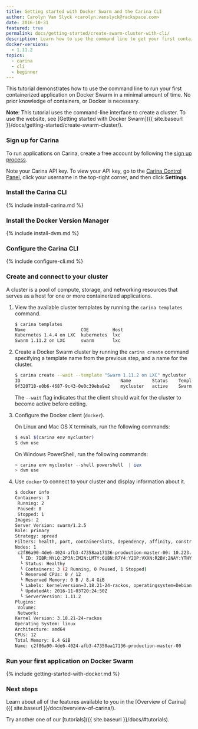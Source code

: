 ```yaml
---
title: Getting started with Docker Swarm and the Carina CLI
author: Carolyn Van Slyck <carolyn.vanslyck@rackspace.com>
date: 2016-10-31
featured: true
permalink: docs/getting-started/create-swarm-cluster-with-cli/
description: Learn how to use the command line to get your first containerized application running on Docker Swarm in a minimal amount of time
docker-versions:
  - 1.11.2
topics:
  - carina
  - cli
  - beginner
---
```


This tutorial demonstrates how to use the command line to run your first containerized application on Docker Swarm in a minimal amount of time. No prior knowledge of containers, or Docker is necessary.

**Note**: This tutorial uses the command-line interface to create a cluster. To use the website, see [Getting started with Docker Swarm]({{ site.baseurl }}/docs/getting-started/create-swarm-cluster/).

### Sign up for Carina

To run applications on Carina, create a free account by following the [sign up process](https://app.getcarina.com/app/signup).

Note your Carina API key. To view your API key, go to the [Carina Control Panel](https://app.getcarina.com), click your username in the top-right corner, and then click **Settings**.

### Install the Carina CLI
{% include install-carina.md %}

### Install the Docker Version Manager
{% include install-dvm.md %}

### Configure the Carina CLI
{% include configure-cli.md %}

### Create and connect to your cluster

A cluster is a pool of compute, storage, and networking resources that serves as a host for one or more containerized applications.

1. View the available cluster templates by running the `carina templates` command.

    ```bash
    $ carina templates
    Name                     COE         Host
    Kubernetes 1.4.4 on LXC  kubernetes  lxc
    Swarm 1.11.2 on LXC      swarm       lxc
    ```

1. Create a Docker Swarm cluster by running the `carina create` command
    specifying a template name from the previous step, and a name for the cluster.

    ```bash
    $ carina create --wait --template "Swarm 1.11.2 on LXC" mycluster
    ID                                      Name        Status    Template              Nodes
    9f320718-e0b6-4687-9c43-0e0c39eba9e2    mycluster   active    Swarm 1.11.2 on LXC   1
    ```

    The `--wait` flag indicates that the client should wait for the cluster to become active before exiting.

1. Configure the Docker client (`docker`).

    On Linux and Mac OS X terminals, run the following commands:

    ```bash
    $ eval $(carina env mycluster)
    $ dvm use
    ```

    On Windows PowerShell, run the following commands:

    ```powershell
    > carina env mycluster --shell powershell  | iex
    > dvm use
    ```
1. Use `docker` to connect to your cluster and display information about it.

    ```bash
    $ docker info
    Containers: 3
     Running: 2
     Paused: 0
     Stopped: 1
    Images: 2
    Server Version: swarm/1.2.5
    Role: primary
    Strategy: spread
    Filters: health, port, containerslots, dependency, affinity, constraint
    Nodes: 1
     c2f86a90-4de6-4024-afb3-47358aa17136-production-master-00: 10.223.64.23:42376
      └ ID: 7IBR:NYLQ:2P3A:IM2N:LMTY:6UBN:R7Y4:Y2OP:VXXN:R2BV:2NAY:YTHY
      └ Status: Healthy
      └ Containers: 3 (2 Running, 0 Paused, 1 Stopped)
      └ Reserved CPUs: 0 / 12
      └ Reserved Memory: 0 B / 8.4 GiB
      └ Labels: kernelversion=3.18.21-24-rackos, operatingsystem=Debian GNU/Linux 8 (jessie) (containerized), storagedriver=aufs
      └ UpdatedAt: 2016-11-03T20:24:50Z
      └ ServerVersion: 1.11.2
    Plugins:
     Volume:
     Network:
    Kernel Version: 3.18.21-24-rackos
    Operating System: linux
    Architecture: amd64
    CPUs: 12
    Total Memory: 8.4 GiB
    Name: c2f86a90-4de6-4024-afb3-47358aa17136-production-master-00
    ```

### Run your first application on Docker Swarm
{% include getting-started-with-docker.md %}

### Next steps

Learn about all of the features available to you in the [Overview of Carina]({{ site.baseurl }}/docs/overview-of-carina/).

Try another one of our [tutorials]({{ site.baseurl }}/docs/#tutorials).
